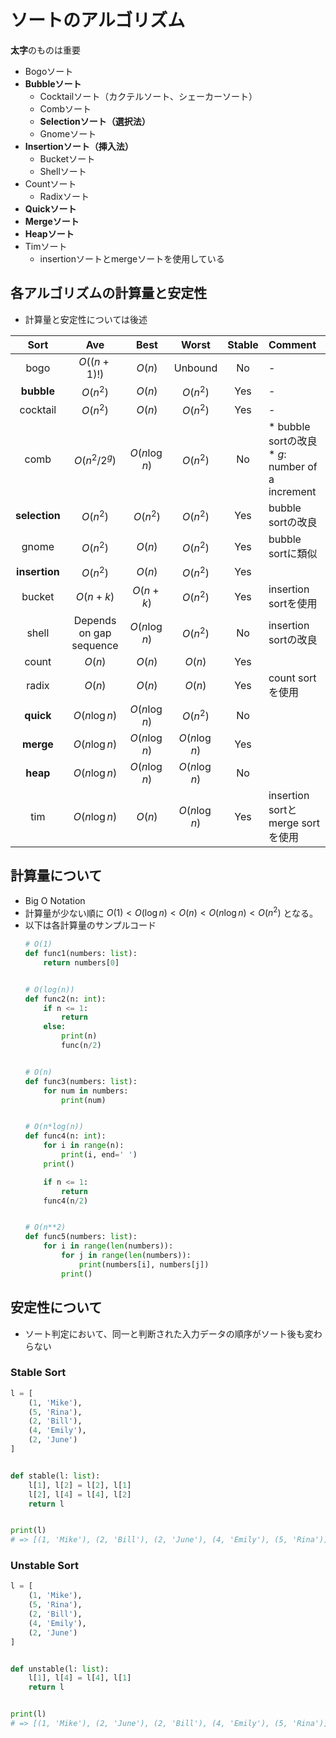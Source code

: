 # ソートのアルゴリズム
**太字**のものは重要
* Bogoソート
* **Bubbleソート**
    * Cocktailソート（カクテルソート、シェーカーソート）
    * Combソート
    * **Selectionソート（選択法）**
    * Gnomeソート
* **Insertionソート（挿入法）**
    * Bucketソート
    * Shellソート
* Countソート
    * Radixソート
* **Quickソート**
* **Mergeソート**
* **Heapソート**
* Timソート
    * insertionソートとmergeソートを使用している


## 各アルゴリズムの計算量と安定性
* 計算量と安定性については後述

| Sort | Ave | Best | Worst | Stable | Comment |
| :---: | :---: | :---: | :---: | :---: | :--- |
| bogo | $O((n+1)!)$ | $O(n)$ | Unbound | No | - |
| **bubble** | $O(n^2)$ | $O(n)$ | $O(n^2)$ | Yes | - |
| cocktail | $O(n^2)$ | $O(n)$ | $O(n^2)$ | Yes | - |
| comb | $O(n^2/2^g)$ | $O(n \log{n})$ | $O(n^2)$ | No | * bubble sortの改良 <br> * $g$: number of a increment|
| **selection** | $O(n^2)$ | $O(n^2)$ | $O(n^2)$ | Yes | bubble sortの改良 |
| gnome | $O(n^2)$ | $O(n)$ | $O(n^2)$ | Yes | bubble sortに類似 |
| **insertion** | $O(n^2)$ | $O(n)$ | $O(n^2)$ | Yes |  |
| bucket | $O(n+k)$ | $O(n+k)$ | $O(n^2)$ | Yes | insertion sortを使用 |
| shell | Depends on gap sequence | $O(n \log{n})$ | $O(n^2)$ | No | insertion sortの改良 |
| count | $O(n)$ | $O(n)$ | $O(n)$ | Yes |  |
| radix | $O(n)$ | $O(n)$ | $O(n)$ | Yes | count sortを使用 |
| **quick** | $O(n \log{n})$ | $O(n \log{n})$ | $O(n^2)$ | No |  |
| **merge** | $O(n \log{n})$ | $O(n \log{n})$ | $O(n \log{n})$ | Yes |  |
| **heap** | $O(n \log{n})$ | $O(n \log{n})$ | $O(n \log{n})$ | No |  |
| tim | $O(n \log{n})$ | $O(n)$ | $O(n \log{n})$ | Yes | insertion sortとmerge sortを使用 |


## 計算量について
* Big O Notation
* 計算量が少ない順に $O(1) < O(\log{n}) < O(n) < O(n \log{n}) < O(n^2)$ となる。
* 以下は各計算量のサンプルコード
    ```python
    # O(1)
    def func1(numbers: list):
        return numbers[0]


    # O(log(n))
    def func2(n: int):
        if n <= 1:
            return
        else:
            print(n)
            func(n/2)


    # O(n)
    def func3(numbers: list):
        for num in numbers:
            print(num)


    # O(n*log(n))
    def func4(n: int):
        for i in range(n):
            print(i, end=' ')
        print()

        if n <= 1:
            return
        func4(n/2)


    # O(n**2)
    def func5(numbers: list):
        for i in range(len(numbers)):
            for j in range(len(numbers)):
                print(numbers[i], numbers[j])
            print()
    ```

## 安定性について
* ソート判定において、同一と判断された入力データの順序がソート後も変わらない

### Stable Sort
```python
l = [
    (1, 'Mike'),
    (5, 'Rina'),
    (2, 'Bill'),
    (4, 'Emily'),
    (2, 'June')
]


def stable(l: list):
    l[1], l[2] = l[2], l[1]
    l[2], l[4] = l[4], l[2]
    return l


print(l)
# => [(1, 'Mike'), (2, 'Bill'), (2, 'June'), (4, 'Emily'), (5, 'Rina')]
```

### Unstable Sort
```python
l = [
    (1, 'Mike'),
    (5, 'Rina'),
    (2, 'Bill'),
    (4, 'Emily'),
    (2, 'June')
]


def unstable(l: list):
    l[1], l[4] = l[4], l[1]
    return l


print(l)
# => [(1, 'Mike'), (2, 'June'), (2, 'Bill'), (4, 'Emily'), (5, 'Rina')]
```